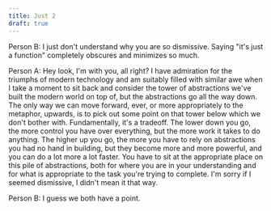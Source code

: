 ```yaml
---
title: Just 2
draft: true
---
```


Person B: I just don't understand why you are so dismissive. Saying
"it's just a function" completely obscures and minimizes so much.

Person A: Hey look, I'm with you, all right? I have admiration for the triumphs
of modern technology and am suitably filled with similar awe when I take a
moment to sit back and consider the tower of abstractions we've built the
modern world on top of, but the abstractions go all the way down. The only way
we can move forward, ever, or more appropriately to the metaphor, upwards, is
to pick out some point on that tower below which we don't bother with.
Fundamentally, it's a tradeoff. The lower down you go, the more control you
have over everything, but the more work it takes to do anything. The higher up
you go, the more you have to rely on abstractions you had no hand in building,
but they become more and more powerful, and you can do a lot more a lot faster.
You have to sit at the appropriate place on this pile of abstractions, both for
where you are in your understanding and for what is appropriate to the task
you're trying to complete. I'm sorry if I seemed dismissive, I didn't mean it
that way.

Person B: I guess we both have a point.
